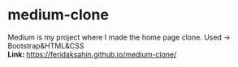 # medium-clone
Medium is my project where I made the home page clone. Used -> Bootstrap&amp;HTML&amp;CSS <br>
<strong>Link: </strong> https://feridaksahin.github.io/medium-clone/
